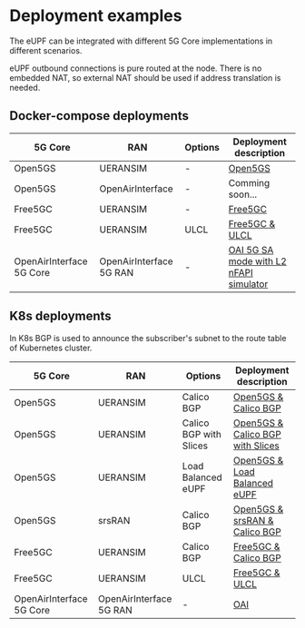 # Deployment examples
The eUPF can be integrated with different 5G Core implementations in different scenarios.

eUPF outbound connections is pure routed at the node. There is no embedded NAT, so external NAT should be used if address translation is needed.

## Docker-compose deployments

| 5G Core | RAN | Options | Deployment description |
| ------- | --- | ------- | ---------------------- |
| Open5GS | UERANSIM | - | [Open5GS](./to-be-done/README.md) |
| Open5GS | OpenAirInterface | - | Comming soon... |
| Free5GC | UERANSIM | - | [Free5GC](https://github.com/edgecomllc/free5gc-compose/blob/master/README.md) |
| Free5GC | UERANSIM | ULCL | [Free5GC & ULCL](./to-be-done/README.md) |
| OpenAirInterface 5G Core | OpenAirInterface 5G RAN	 | - | [OAI 5G SA mode with L2 nFAPI simulator](./oai-nfapi-sim-compose/README.md) |

## K8s deployments

In K8s BGP is used to announce the subscriber's subnet to the route table of Kubernetes cluster.

| 5G Core | RAN | Options | Deployment description |
| ------- | --- | ------- | ---------------------- |
| Open5GS | UERANSIM | Calico BGP | [Open5GS & Calico BGP](./open5gs-with-bgp/README.md) |
| Open5GS | UERANSIM | Calico BGP with Slices | [Open5GS & Calico BGP with Slices](./open5gs-with-bgp-and-slices/README.md) |
| Open5GS | UERANSIM | Load Balanced eUPF | [Open5GS & Load Balanced eUPF](./open5gs-with-scaling-eupf/README.md) |
| Open5GS | srsRAN | Calico BGP | [Open5GS & srsRAN & Calico BGP](./srsran-gnb/README.md) |
| Free5GC | UERANSIM | Calico BGP | [Free5GC & Calico BGP](./free5gc-with-bgp/README.md) |
| Free5GC | UERANSIM | ULCL | [Free5GC & ULCL](./free5gc-ulcl/README.md) |
| OpenAirInterface 5G Core | OpenAirInterface 5G RAN | - | [OAI](./oai/README.md) |
